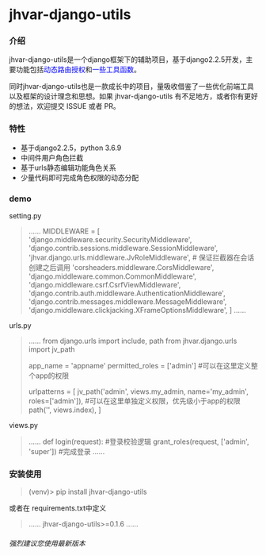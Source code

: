 # jhvar-django-utils

### 介绍

jhvar-django-utils是一个django框架下的辅助项目，基于django2.2.5开发，主要功能包括<font color="blue">动态路由授权</font>和<font color="blue">一些工具函数</font>。

同时jhvar-django-utils也是一款成长中的项目，量吸收借鉴了一些优化前端工具以及框架的设计理念和思想。如果 jhvar-django-utils 有不足地方，或者你有更好的想法，欢迎提交 ISSUE 或者 PR。

### 特性
* 基于django2.2.5，python 3.6.9
* 中间件用户角色拦截
* 基于urls静态编辑功能角色关系
* 少量代码即可完成角色权限的动态分配

### demo

setting.py
>
>……
>MIDDLEWARE = [
>    'django.middleware.security.SecurityMiddleware',
>    'django.contrib.sessions.middleware.SessionMiddleware',
>    'jhvar.django.urls.middleware.JvRoleMiddleware',  # 保证拦截器在会话创建之后调用
>    'corsheaders.middleware.CorsMiddleware',
>    'django.middleware.common.CommonMiddleware',
>    'django.middleware.csrf.CsrfViewMiddleware',
>    'django.contrib.auth.middleware.AuthenticationMiddleware',
>    'django.contrib.messages.middleware.MessageMiddleware',
>    'django.middleware.clickjacking.XFrameOptionsMiddleware',
>]
>……
>

urls.py
>
>……
>from django.urls import include, path
>from jhvar.django.urls import jv_path
>
>app_name = 'appname'
>permitted_roles = ['admin']  #可以在这里定义整个app的权限
>
>urlpatterns = [
>    jv_path('admin', views.my_admin, name='my_admin', roles=['admin']),  #可以在这里单独定义权限，优先级小于app的权限
>    path('', views.index),
>]
>

views.py
>
>……
>def login(request):
>    #登录校验逻辑
>    grant_roles(request, ['admin', 'super']) 
>    #完成登录
>……
>


### 安装使用

>(venv)> pip install jhvar-django-utils

或者在 requirements.txt中定义
>……
>jhvar-django-utils>=0.1.6
>……

###### 强烈建议您使用最新版本


